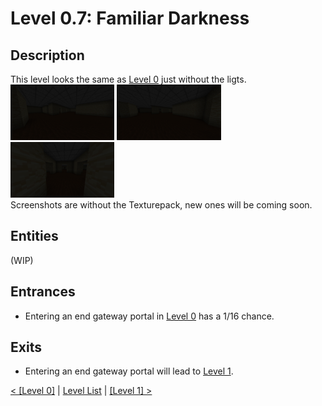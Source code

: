 # Level 0.7: Familiar Darkness

## Description
This level looks the same as <a href="./Level_0.md">Level 0</a> just without the ligts.<br/>
<img src="./img/Level_0_7_0.png" width="33%" />
<img src="./img/Level_0_7_1.png" width="33%" />
<img src="./img/Level_0_7_2.png" width="33%" /><br/>
Screenshots are without the Texturepack, new ones will be coming soon.

## Entities
(WIP)

## Entrances
* Entering an end gateway portal in <a href="./Level_0.md">Level 0</a> has a 1/16 chance.

## Exits
* Entering an end gateway portal will lead to <a href="./Level_1.md">Level 1</a>.

<a href="./Level_0.md">< [Level 0]</a> | <a href="./Levels.md">Level List</a> | <a href="./Level_1.md">[Level 1] ></a>